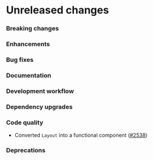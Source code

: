 # Unreleased changes

### Breaking changes

### Enhancements

### Bug fixes

### Documentation

### Development workflow

### Dependency upgrades

### Code quality

- Converted `Layout` into a functional component ([#2538](https://github.com/Shopify/polaris-react/pull/2538))

### Deprecations
